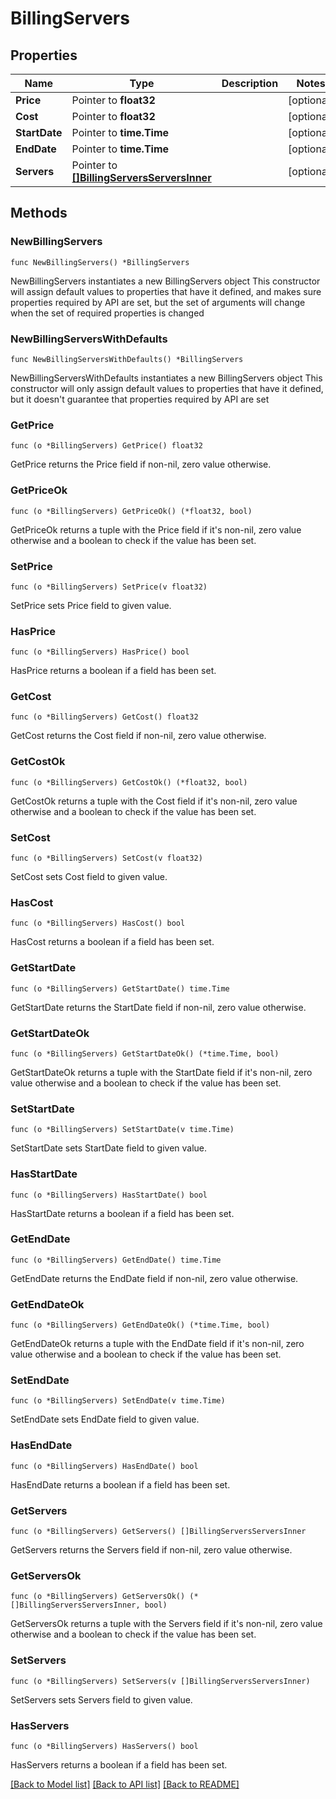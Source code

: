 # BillingServers

## Properties

Name | Type | Description | Notes
------------ | ------------- | ------------- | -------------
**Price** | Pointer to **float32** |  | [optional] 
**Cost** | Pointer to **float32** |  | [optional] 
**StartDate** | Pointer to **time.Time** |  | [optional] 
**EndDate** | Pointer to **time.Time** |  | [optional] 
**Servers** | Pointer to [**[]BillingServersServersInner**](BillingServersServersInner.md) |  | [optional] 

## Methods

### NewBillingServers

`func NewBillingServers() *BillingServers`

NewBillingServers instantiates a new BillingServers object
This constructor will assign default values to properties that have it defined,
and makes sure properties required by API are set, but the set of arguments
will change when the set of required properties is changed

### NewBillingServersWithDefaults

`func NewBillingServersWithDefaults() *BillingServers`

NewBillingServersWithDefaults instantiates a new BillingServers object
This constructor will only assign default values to properties that have it defined,
but it doesn't guarantee that properties required by API are set

### GetPrice

`func (o *BillingServers) GetPrice() float32`

GetPrice returns the Price field if non-nil, zero value otherwise.

### GetPriceOk

`func (o *BillingServers) GetPriceOk() (*float32, bool)`

GetPriceOk returns a tuple with the Price field if it's non-nil, zero value otherwise
and a boolean to check if the value has been set.

### SetPrice

`func (o *BillingServers) SetPrice(v float32)`

SetPrice sets Price field to given value.

### HasPrice

`func (o *BillingServers) HasPrice() bool`

HasPrice returns a boolean if a field has been set.

### GetCost

`func (o *BillingServers) GetCost() float32`

GetCost returns the Cost field if non-nil, zero value otherwise.

### GetCostOk

`func (o *BillingServers) GetCostOk() (*float32, bool)`

GetCostOk returns a tuple with the Cost field if it's non-nil, zero value otherwise
and a boolean to check if the value has been set.

### SetCost

`func (o *BillingServers) SetCost(v float32)`

SetCost sets Cost field to given value.

### HasCost

`func (o *BillingServers) HasCost() bool`

HasCost returns a boolean if a field has been set.

### GetStartDate

`func (o *BillingServers) GetStartDate() time.Time`

GetStartDate returns the StartDate field if non-nil, zero value otherwise.

### GetStartDateOk

`func (o *BillingServers) GetStartDateOk() (*time.Time, bool)`

GetStartDateOk returns a tuple with the StartDate field if it's non-nil, zero value otherwise
and a boolean to check if the value has been set.

### SetStartDate

`func (o *BillingServers) SetStartDate(v time.Time)`

SetStartDate sets StartDate field to given value.

### HasStartDate

`func (o *BillingServers) HasStartDate() bool`

HasStartDate returns a boolean if a field has been set.

### GetEndDate

`func (o *BillingServers) GetEndDate() time.Time`

GetEndDate returns the EndDate field if non-nil, zero value otherwise.

### GetEndDateOk

`func (o *BillingServers) GetEndDateOk() (*time.Time, bool)`

GetEndDateOk returns a tuple with the EndDate field if it's non-nil, zero value otherwise
and a boolean to check if the value has been set.

### SetEndDate

`func (o *BillingServers) SetEndDate(v time.Time)`

SetEndDate sets EndDate field to given value.

### HasEndDate

`func (o *BillingServers) HasEndDate() bool`

HasEndDate returns a boolean if a field has been set.

### GetServers

`func (o *BillingServers) GetServers() []BillingServersServersInner`

GetServers returns the Servers field if non-nil, zero value otherwise.

### GetServersOk

`func (o *BillingServers) GetServersOk() (*[]BillingServersServersInner, bool)`

GetServersOk returns a tuple with the Servers field if it's non-nil, zero value otherwise
and a boolean to check if the value has been set.

### SetServers

`func (o *BillingServers) SetServers(v []BillingServersServersInner)`

SetServers sets Servers field to given value.

### HasServers

`func (o *BillingServers) HasServers() bool`

HasServers returns a boolean if a field has been set.


[[Back to Model list]](../README.md#documentation-for-models) [[Back to API list]](../README.md#documentation-for-api-endpoints) [[Back to README]](../README.md)


